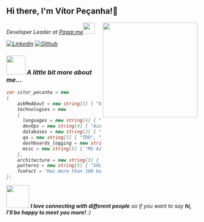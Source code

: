 <h2> Hi there, I'm Vítor Peçanha!👋</h2>
<img align='right' src="https://media3.giphy.com/media/iIqmM5tTjmpOB9mpbn/giphy.gif?cid=790b7611ccc66c07ff1a0f73cf4bd99b681fdb781c4df37d&rid=giphy.gif"  width="250">
<p><em>Developer Leader at <a href="https://pagar.me/">Pagar.me</a><img src="https://camo.githubusercontent.com/63371d36886ee658f5a97401f393e1ab1684b2fd3de674b8f5efc7d410b2a3d0/68747470733a2f2f6d656469612e67697068792e636f6d2f6d656469612f57556c706c634d704f43456d5447427442572f67697068792e676966" width="30">

[![Linkedin](https://img.shields.io/badge/-vitorpecanha-blue?style=flat-square&logo=Linkedin&logoColor=white&link=https://www.linkedin.com/in/vitorpecanha/)](https://www.linkedin.com/in/vitorpecanha/)
[![Github](https://img.shields.io/github/followers/vgpecanha?label=follow&style=social)](https://github.com/vgpecanha)


### <img src="https://media.giphy.com/media/VgCDAzcKvsR6OM0uWg/giphy.gif" width="50"> A little bit more about me...  

```C#
var vitor_pecanha = new
{
    askMeAbout = new string[5] { "backend developer", "tech", "IT management", "boardgamer", "travel" },
    technologies = new
    {
      languages = new string[4] { "C#", ".netFramework", ".net core", ".net 6" },
      devOps = new string[4] { "AzureDevops", "CircleCI", "Docker", "Kubernetes" },
      databases = new string[2] { "MongoDB", "SqlServer" },
      qa = new string[5] { "TDD", "LoadTests", "StressTests", "Sonarqube", "JMeter" },
      dashboards_logging = new string[2] { "Kibana", "Splunk" },
      misc = new string[5] { "MS Azure", "RabbitMQ", "Redis", "Azure Service Bus", "Elastic Search" }
    },
    architecture = new string[3] { "Microservice", "CQRS", "Monolithic" },
    patterns = new string[5] { "SOLID", "OO", "Design Patterns", "DDD", "Event Sourcing" },
    funFact = "Has more than 100 boardgames :)"
};
```

<img src="https://media.giphy.com/media/LnQjpWaON8nhr21vNW/giphy.gif" width="60"> <em><b>I love connecting with different people</b> so if you want to say <b>hi, I'll be happy to meet you more!</b> :)</em>
